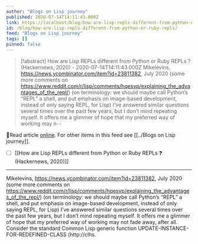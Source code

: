 ```yaml
---
author: "Blogs on Lisp journey"
published: 2020-07-14T14:11:43.000Z
link: https://localhost/blog/how-are-lisp-repls-different-from-python-or-ruby-repls/
id: /blog/how-are-lisp-repls-different-from-python-or-ruby-repls/
feed: "Blogs on Lisp journey"
tags: []
pinned: false
---
```

> [!abstract] How are Lisp REPLs different from Python or Ruby REPLs ? (Hackernews, 2020) - 2020-07-14T14:11:43.000Z
> Mikelevins, https://news.ycombinator.com/item?id=23811382, July 2020 (some more comments on https://www.reddit.com/r/lisp/comments/hqesvp/explaining_the_advantages_of_the_repl/) (on terminology: we should maybe call Python’s “REPL” a shell, and put emphasis on image-based development, instead of only saying REPL, for Lisp) I’ve answered similar questions several times over the past few years, but I don’t mind repeating myself. It offers me a glimmer of hope that my preferred way of working may n⋯

🔗Read article [online](https://localhost/blog/how-are-lisp-repls-different-from-python-or-ruby-repls/). For other items in this feed see [[../Blogs on Lisp journey]].

- [ ] [[How are Lisp REPLs different from Python or Ruby REPLs ❓ (Hackernews, 2020)]]
- - -
Mikelevins, https://news.ycombinator.com/item?id=23811382, July 2020 (some more comments on https://www.reddit.com/r/lisp/comments/hqesvp/explaining_the_advantages_of_the_repl/) (on terminology: we should maybe call Python’s “REPL” a shell, and put emphasis on image-based development, instead of only saying REPL, for Lisp) I’ve answered similar questions several times over the past few years, but I don’t mind repeating myself. It offers me a glimmer of hope that my preferred way of working may not fade away, after all. Consider the standard Common Lisp generic function UPDATE-INSTANCE-FOR-REDEFINED-CLASS (http://clhs.
